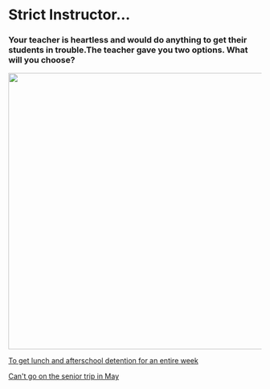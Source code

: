# Strict Instructor...

### Your teacher is heartless and would do anything to get their students in trouble.The teacher gave you two options. What will you choose?

<img src="https://qph.fs.quoracdn.net/main-qimg-da4cbb0d42a9c31049311760af8463c2" width="550"/>

[To get lunch and afterschool detention for an entire week](option-3.7.md)

[Can't go on the senior trip in May ](option-3.8.md)